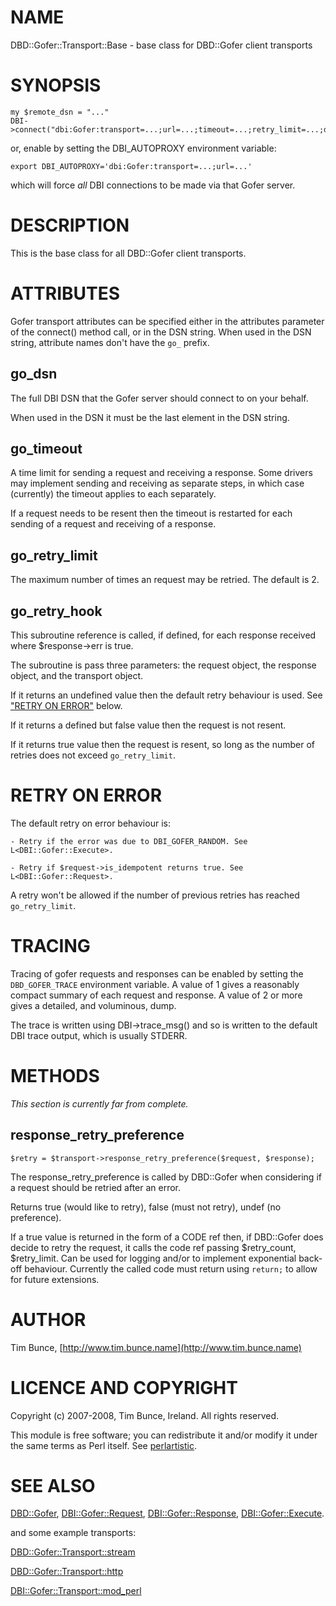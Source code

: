 # NAME

DBD::Gofer::Transport::Base - base class for DBD::Gofer client transports

# SYNOPSIS

    my $remote_dsn = "..."
    DBI->connect("dbi:Gofer:transport=...;url=...;timeout=...;retry_limit=...;dsn=$remote_dsn",...)

or, enable by setting the DBI\_AUTOPROXY environment variable:

    export DBI_AUTOPROXY='dbi:Gofer:transport=...;url=...'

which will force _all_ DBI connections to be made via that Gofer server.

# DESCRIPTION

This is the base class for all DBD::Gofer client transports.

# ATTRIBUTES

Gofer transport attributes can be specified either in the attributes parameter
of the connect() method call, or in the DSN string. When used in the DSN
string, attribute names don't have the `go_` prefix.

## go\_dsn

The full DBI DSN that the Gofer server should connect to on your behalf.

When used in the DSN it must be the last element in the DSN string.

## go\_timeout

A time limit for sending a request and receiving a response. Some drivers may
implement sending and receiving as separate steps, in which case (currently)
the timeout applies to each separately.

If a request needs to be resent then the timeout is restarted for each sending
of a request and receiving of a response.

## go\_retry\_limit

The maximum number of times an request may be retried. The default is 2.

## go\_retry\_hook

This subroutine reference is called, if defined, for each response received where $response->err is true.

The subroutine is pass three parameters: the request object, the response object, and the transport object.

If it returns an undefined value then the default retry behaviour is used. See ["RETRY ON ERROR"](#retry-on-error) below.

If it returns a defined but false value then the request is not resent.

If it returns true value then the request is resent, so long as the number of retries does not exceed `go_retry_limit`.

# RETRY ON ERROR

The default retry on error behaviour is:

    - Retry if the error was due to DBI_GOFER_RANDOM. See L<DBI::Gofer::Execute>.

    - Retry if $request->is_idempotent returns true. See L<DBI::Gofer::Request>.

A retry won't be allowed if the number of previous retries has reached `go_retry_limit`.

# TRACING

Tracing of gofer requests and responses can be enabled by setting the
`DBD_GOFER_TRACE` environment variable. A value of 1 gives a reasonably
compact summary of each request and response. A value of 2 or more gives a
detailed, and voluminous, dump.

The trace is written using DBI->trace\_msg() and so is written to the default
DBI trace output, which is usually STDERR.

# METHODS

_This section is currently far from complete._

## response\_retry\_preference

    $retry = $transport->response_retry_preference($request, $response);

The response\_retry\_preference is called by DBD::Gofer when considering if a
request should be retried after an error.

Returns true (would like to retry), false (must not retry), undef (no preference).

If a true value is returned in the form of a CODE ref then, if DBD::Gofer does
decide to retry the request, it calls the code ref passing $retry\_count, $retry\_limit.
Can be used for logging and/or to implement exponential back-off behaviour.
Currently the called code must return using `return;` to allow for future extensions.

# AUTHOR

Tim Bunce, [http://www.tim.bunce.name](http://www.tim.bunce.name)

# LICENCE AND COPYRIGHT

Copyright (c) 2007-2008, Tim Bunce, Ireland. All rights reserved.

This module is free software; you can redistribute it and/or
modify it under the same terms as Perl itself. See [perlartistic](https://metacpan.org/pod/perlartistic).

# SEE ALSO

[DBD::Gofer](https://metacpan.org/pod/DBD%3A%3AGofer), [DBI::Gofer::Request](https://metacpan.org/pod/DBI%3A%3AGofer%3A%3ARequest), [DBI::Gofer::Response](https://metacpan.org/pod/DBI%3A%3AGofer%3A%3AResponse), [DBI::Gofer::Execute](https://metacpan.org/pod/DBI%3A%3AGofer%3A%3AExecute).

and some example transports:

[DBD::Gofer::Transport::stream](https://metacpan.org/pod/DBD%3A%3AGofer%3A%3ATransport%3A%3Astream)

[DBD::Gofer::Transport::http](https://metacpan.org/pod/DBD%3A%3AGofer%3A%3ATransport%3A%3Ahttp)

[DBI::Gofer::Transport::mod\_perl](https://metacpan.org/pod/DBI%3A%3AGofer%3A%3ATransport%3A%3Amod_perl)
